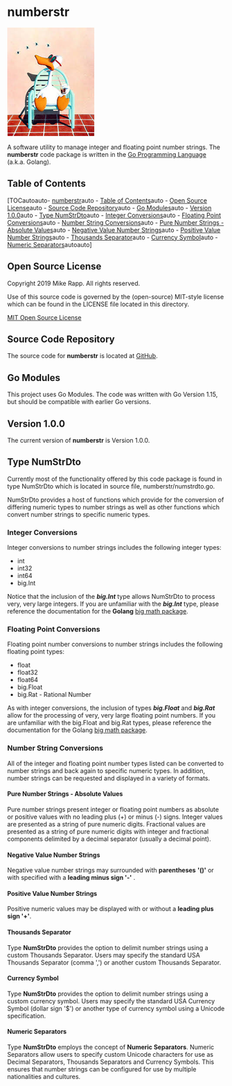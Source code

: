 

# numberstr

![TheOriginalAmarilloMike](assets/sittingduck003.png)

A software utility to manage integer and floating point number strings.
The **numberstr** code package is written in the [Go Programming Language](https://golang.org/)  (a.k.a. Golang).


## Table of Contents

[TOC<!-- TOC -->autoauto- [numberstr](#numberstr)auto  - [Table of Contents](#table-of-contents)auto  - [Open Source License](#open-source-license)auto  - [Source Code Repository](#source-code-repository)auto  - [Go Modules](#go-modules)auto  - [Version 1.0.0](#version-100)auto  - [Type NumStrDto](#type-numstrdto)auto    - [Integer Conversions](#integer-conversions)auto    - [Floating Point Conversions](#floating-point-conversions)auto    - [Number String Conversions](#number-string-conversions)auto      - [Pure Number Strings - Absolute Values](#pure-number-strings---absolute-values)auto      - [Negative Value Number Strings](#negative-value-number-strings)auto      - [Positive Value Number Strings](#positive-value-number-strings)auto      - [Thousands Separator](#thousands-separator)auto      - [Currency Symbol](#currency-symbol)auto      - [Numeric Separators](#numeric-separators)autoauto<!-- /TOC -->]



## Open Source License


Copyright 2019 Mike Rapp. All rights reserved.

Use of this source code is governed by the (open-source) MIT-style
license which can be found in the LICENSE file located in this directory.

[MIT Open Source License](./LICENSE.md)

## Source Code Repository

The source code for **numberstr** is located at [GitHub](https://github.com/MikeAustin71/numberstrops).

## Go Modules

This project uses Go Modules. The code was written with Go Version 1.15, but should be compatible with earlier Go versions.

## Version 1.0.0

The current version of **numberstr** is Version 1.0.0.



## Type NumStrDto

Currently most of the functionality offered by this code package is found in type NumStrDto which is located in source file, numberstr/numstrdto.go.

NumStrDto provides a host of functions which provide for the conversion of differing numeric types to number strings as well as other functions which convert number strings to specific numeric types.

### Integer Conversions

Integer conversions to number strings includes the following integer types:

- int
- int32
- int64
- big.Int

Notice that the inclusion of the ***big.Int*** type allows NumStrDto to process very, very large integers. If you are unfamiliar with the ***big.Int*** type, please reference the documentation for the **Golang** [big math package](https://golang.org/pkg/math/big/).

### Floating Point Conversions

Floating point number conversions to number strings includes the following floating point types:

- float
- float32
- float64
- big.Float
- big.Rat - Rational Number

As with integer conversions, the inclusion of types ***big.Float*** and ***big.Rat*** allow for the processing of very, very large floating point numbers. If you are unfamiliar with the big.Float and big.Rat types, please reference the documentation for the Golang [big math package](https://golang.org/pkg/math/big/).

### Number String Conversions

All of the integer and floating point number types listed can be converted to number strings and back again to specific numeric types. In addition, number strings can be requested and displayed in a variety of formats.

#### Pure Number Strings - Absolute Values

Pure number strings present integer or floating point numbers as absolute or positive values with no leading plus (+) or minus (-) signs. Integer values are presented as a string of pure numeric digits. Fractional values are presented as a string of pure numeric digits with integer and fractional components delimited by a decimal separator (usually a decimal point).

#### Negative Value Number Strings

Negative value number strings may surrounded with **parentheses** **'()'** or with specified with a **leading minus sign '-'** .

#### Positive Value Number Strings

Positive numeric values may be displayed with or without a **leading plus sign '+'**.

#### Thousands Separator

Type **NumStrDto** provides the option to delimit number strings using a custom Thousands Separator. Users  may specify the standard USA Thousands Separator (comma ',') or another custom Thousands Separator.

#### Currency Symbol

Type **NumStrDto** provides the option to delimit number strings using a custom currency symbol.  Users  may specify the standard USA Currency Symbol (dollar sign '$') or another type of currency symbol using a Unicode specification.

#### Numeric Separators

Type **NumStrDto** employs the concept of **Numeric Separators**. Numeric Separators allow users to specify custom Unicode characters for use as Decimal Separators, Thousands Separators and Currency Symbols. This ensures that number strings can be configured for use by multiple nationalities and cultures.









